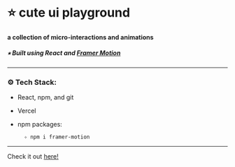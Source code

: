 # ⭐️ cute ui playground

#### a collection of micro-interactions and animations

##### ⭒ Built using React and <a href='https://www.framer.com/motion/'> Framer Motion </a>

---

<h3><b>⚙️ Tech Stack:</b></h3>

- React, npm, and git

- Vercel

- npm packages:

        ✧ npm i framer-motion

---

Check it out [here!](cute-ui-playground.vercel.app)
